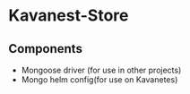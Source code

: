 # Kavanest-Store

## Components
* Mongoose driver (for use in other projects)
* Mongo helm config(for use on Kavanetes)
